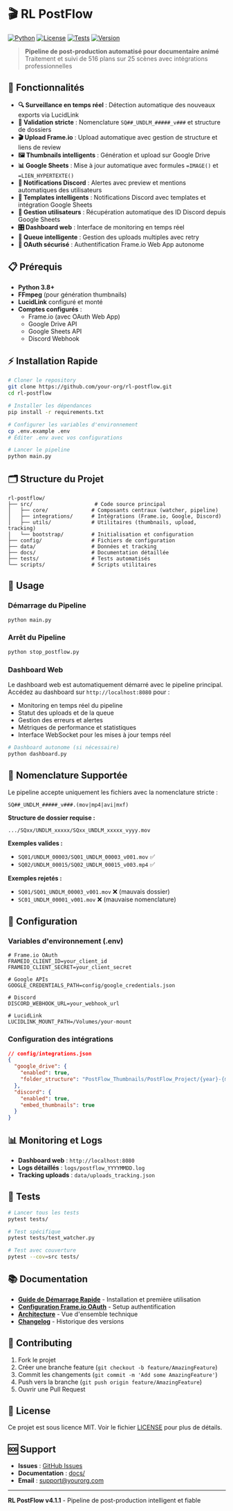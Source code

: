 # 🎬 RL PostFlow

[![Python](https://img.shields.io/badge/Python-3.11+-blue.svg)](https://python.org)
[![License](https://img.shields.io/badge/License-MIT-green.svg)](LICENSE)
[![Tests](https://img.shields.io/badge/Tests-pytest-orange.svg)](tests/)
[![Version](https://img.shields.io/badge/Version-4.1.1-red.svg)](https://github.com/resizelab/rl_postflow/releases)

> **Pipeline de post-production automatisé pour documentaire animé**  
> Traitement et suivi de 516 plans sur 25 scènes avec intégrations professionnelles

## 🚀 **Fonctionnalités**

- **🔍 Surveillance en temps réel** : Détection automatique des nouveaux exports via LucidLink
- **📁 Validation stricte** : Nomenclature `SQ##_UNDLM_#####_v###` et structure de dossiers
- **🎬 Upload Frame.io** : Upload automatique avec gestion de structure et liens de review
- **🖼️ Thumbnails intelligents** : Génération et upload sur Google Drive
- **📊 Google Sheets** : Mise à jour automatique avec formules `=IMAGE()` et `=LIEN_HYPERTEXTE()`
- **📢 Notifications Discord** : Alertes avec preview et mentions automatiques des utilisateurs
- **🤖 Templates intelligents** : Notifications Discord avec templates et intégration Google Sheets
- **👥 Gestion utilisateurs** : Récupération automatique des ID Discord depuis Google Sheets
- **🎛️ Dashboard web** : Interface de monitoring en temps réel
- **🔄 Queue intelligente** : Gestion des uploads multiples avec retry
- **🔐 OAuth sécurisé** : Authentification Frame.io Web App autonome

## 📋 **Prérequis**

- **Python 3.8+**
- **FFmpeg** (pour génération thumbnails)
- **LucidLink** configuré et monté
- **Comptes configurés** :
  - Frame.io (avec OAuth Web App)
  - Google Drive API
  - Google Sheets API
  - Discord Webhook

## ⚡ **Installation Rapide**

```bash
# Cloner le repository
git clone https://github.com/your-org/rl-postflow.git
cd rl-postflow

# Installer les dépendances
pip install -r requirements.txt

# Configurer les variables d'environnement
cp .env.example .env
# Éditer .env avec vos configurations

# Lancer le pipeline
python main.py
```

## 🗂️ **Structure du Projet**

```
rl-postflow/
├── src/                    # Code source principal
│   ├── core/              # Composants centraux (watcher, pipeline)
│   ├── integrations/      # Intégrations (Frame.io, Google, Discord)
│   ├── utils/             # Utilitaires (thumbnails, upload, tracking)
│   └── bootstrap/         # Initialisation et configuration
├── config/                # Fichiers de configuration
├── data/                  # Données et tracking
├── docs/                  # Documentation détaillée
├── tests/                 # Tests automatisés
└── scripts/               # Scripts utilitaires
```

## 🎯 **Usage**

### **Démarrage du Pipeline**
```bash
python main.py
```

### **Arrêt du Pipeline**
```bash
python stop_postflow.py
```

### **Dashboard Web**
Le dashboard web est automatiquement démarré avec le pipeline principal.
Accédez au dashboard sur `http://localhost:8080` pour :
- Monitoring en temps réel du pipeline
- Statut des uploads et de la queue
- Gestion des erreurs et alertes
- Métriques de performance et statistiques
- Interface WebSocket pour les mises à jour temps réel

```bash
# Dashboard autonome (si nécessaire)
python dashboard.py
```

## 📐 **Nomenclature Supportée**

Le pipeline accepte uniquement les fichiers avec la nomenclature stricte :

```
SQ##_UNDLM_#####_v###.(mov|mp4|avi|mxf)
```

**Structure de dossier requise :**
```
.../SQxx/UNDLM_xxxxx/SQxx_UNDLM_xxxxx_vyyy.mov
```

**Exemples valides :**
- `SQ01/UNDLM_00003/SQ01_UNDLM_00003_v001.mov` ✅
- `SQ02/UNDLM_00015/SQ02_UNDLM_00015_v003.mp4` ✅

**Exemples rejetés :**
- `SQ01/SQ01_UNDLM_00003_v001.mov` ❌ (mauvais dossier)
- `SC01_UNDLM_00001_v001.mov` ❌ (mauvaise nomenclature)

## 🔧 **Configuration**

### **Variables d'environnement (.env)**
```env
# Frame.io OAuth
FRAMEIO_CLIENT_ID=your_client_id
FRAMEIO_CLIENT_SECRET=your_client_secret

# Google APIs
GOOGLE_CREDENTIALS_PATH=config/google_credentials.json

# Discord
DISCORD_WEBHOOK_URL=your_webhook_url

# LucidLink
LUCIDLINK_MOUNT_PATH=/Volumes/your-mount
```

### **Configuration des intégrations**
```json
// config/integrations.json
{
  "google_drive": {
    "enabled": true,
    "folder_structure": "PostFlow_Thumbnails/PostFlow_Project/{year}-{month:02d}"
  },
  "discord": {
    "enabled": true,
    "embed_thumbnails": true
  }
}
```

## 📊 **Monitoring et Logs**

- **Dashboard web** : `http://localhost:8080`
- **Logs détaillés** : `logs/postflow_YYYYMMDD.log`
- **Tracking uploads** : `data/uploads_tracking.json`

## 🧪 **Tests**

```bash
# Lancer tous les tests
pytest tests/

# Test spécifique
pytest tests/test_watcher.py

# Test avec couverture
pytest --cov=src tests/
```

## 📚 **Documentation**

- **[Guide de Démarrage Rapide](docs/guides/QUICK_START.md)** - Installation et première utilisation
- **[Configuration Frame.io OAuth](docs/integrations/FRAMEIO_OAUTH.md)** - Setup authentification
- **[Architecture](docs/ARCHITECTURE.md)** - Vue d'ensemble technique
- **[Changelog](CHANGELOG.md)** - Historique des versions

## 🤝 **Contributing**

1. Fork le projet
2. Créer une branche feature (`git checkout -b feature/AmazingFeature`)
3. Commit les changements (`git commit -m 'Add some AmazingFeature'`)
4. Push vers la branche (`git push origin feature/AmazingFeature`)
5. Ouvrir une Pull Request

## 📄 **License**

Ce projet est sous licence MIT. Voir le fichier [LICENSE](LICENSE) pour plus de détails.

## 🆘 **Support**

- **Issues** : [GitHub Issues](https://github.com/your-org/rl-postflow/issues)
- **Documentation** : [docs/](docs/)
- **Email** : support@yourorg.com

---

**RL PostFlow v4.1.1** - Pipeline de post-production intelligent et fiable
